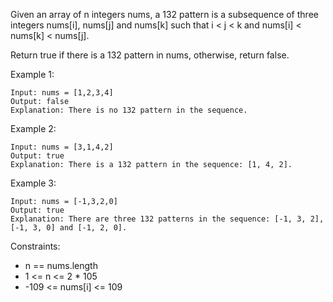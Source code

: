 Given an array of n integers nums, a 132 pattern is a subsequence of three integers nums[i], nums[j] and nums[k] such
that i < j < k and nums[i] < nums[k] < nums[j].

Return true if there is a 132 pattern in nums, otherwise, return false.

Example 1:

```
Input: nums = [1,2,3,4]
Output: false
Explanation: There is no 132 pattern in the sequence.
```

Example 2:

```
Input: nums = [3,1,4,2]
Output: true
Explanation: There is a 132 pattern in the sequence: [1, 4, 2].
```

Example 3:

```
Input: nums = [-1,3,2,0]
Output: true
Explanation: There are three 132 patterns in the sequence: [-1, 3, 2], [-1, 3, 0] and [-1, 2, 0].
```

Constraints:

- n == nums.length
- 1 <= n <= 2 * 105
- -109 <= nums[i] <= 109